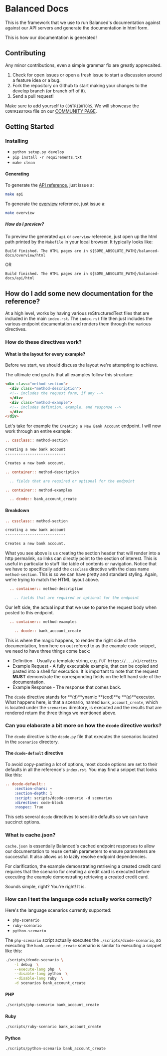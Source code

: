 # Balanced Docs

This is the framework that we use to run Balanced's documentation against against our API servers and generate
the documentation in html form.

This is how our documentation is generated!

## Contributing

Any minor contributions, even a simple grammar fix are greatly
apprecaited.

1. Check for open issues or open a fresh issue to start a discussion around a feature idea or a bug.
1. Fork the repository on Github to start making your changes to the develop branch (or branch off of it).
1. Send a pull request!

Make sure to add yourself to `CONTRIBUTORS`. We will showcase the
`CONTRIBUTORS` file on our [COMMUNITY PAGE](https://balancedpayments.com/community).

## Getting Started

### Installing

* `python setup.py develop`
* `pip install -r requirements.txt`
* `make clean`

#### Generating

To generate the [API reference](https://balancedpayments.com/docs/api), just issue a:

```bash
make api
```

To generate the [overview](https://balancedpayments.com/docs/overview) reference, just issue a:

```bash
make overview
```

##### How do I preview?

To preview the generated `api` or `overview` reference, just open up
the html path printed by the `Makefile` in your local browser. It
typically looks like:

    Build finished. The HTML pages are in ${SOME_ABSOLUTE_PATH}/balanced-docs/overview/html

OR

    Build finished. The HTML pages are in ${SOME_ABSOLUTE_PATH}/balanced-docs/api/html


## How do I add some new documentation for the reference?

At a high level, works by having various reStructuredText
files that are included in the main `index.rst`. The `index.rst` file then
just includes the various endpoint documentation and renders them through
the various directives.

### How do these directives work?

#### What is the layout for every example?

Before we start, we should discuss the layout we're attempting to achieve.

The ultimate end goal is that all examples follow this structure:

```html
<div class="method-section">
  <div class="method-description">
  <!-- includes the request form, if any -->
  </div>
  <div class="method-example">
  <!-- includes defintion, example, and response -->
  </div>
</div>
```

Let's take for example the `Creating a New Bank Account` endpoint. I will now
work through an entire example:

```rst
.. cssclass:: method-section

creating a new bank account
---------------------------

Creates a new bank account.

.. container:: method-description

  .. fields that are required or optional for the endpoint

.. container:: method-examples

  .. dcode:: bank_account_create
```

#### Breakdown

```rst
.. cssclass:: method-section

creating a new bank account
---------------------------

Creates a new bank account.
```

What you see above is us creating the section header that will render into a
http permalink, so links can directly point to the section of interest. This is
useful in particular to stuff like table of contents or navigation. Notice that
we have to specifically add the `cssclass` directive with the class name
`method-section`. This is so we can have pretty and standard styling. Again,
we're trying to match the HTML layout above.

```rst
  .. container:: method-description

    .. fields that are required or optional for the endpoint

```

Our left side, the actual input that we use to parse the request body when
posted to this endpoint.

```rst
  .. container:: method-examples

    .. dcode:: bank_account_create
```

This is where the magic happens, to render the right side of the documentation,
from here on out refered to as the example code snippet, we need to have three
things come back:

* Definition  - Usually a template string, e.g. `PUT https://.../v1/credits`
* Example Request - A fully executable example, that can be copied and pasted
into a shell for execution. It is important to note that the request **MUST**
demonstrate the corresponding fields on the left hand side of the documentation.
* Example Response - The response that comes back.

The `dcode` directive stands for **(d)**ynamic **(cod)**e
**(e)**executor. What happens here, is that a scenario, named
`bank_account_create`, which is located under the `scenarios`
directory, is executed and the results that are rendered return the
three things we mentioned above.

### Can you elaborate a bit more on how the `dcode` directive works?

The `dcode` directive is the `dcode.py` file that executes the
scenarios located in the `scenarios` directory.

#### The `dcode-default` directive

To avoid copy-pasting a lot of options, most dcode options are set to their
defaults in all the reference's `index.rst`. You may find a snippet that looks
like this:

```rst
.. dcode-default::
    :section-chars: ~
    :section-depth: 1
    :script: scripts/dcode-scenario -d scenarios
    :directive: code-block
    :nospec: True
```

This sets several `dcode` directives to sensible defaults so we can have
succinct options.

### What is cache.json?

`cache.json` is essentially Balanced's cached endpoint responses to allow
our documentation to reuse certain parameters to ensure parameters are
successful. It also allows us to lazily resolve endpoint dependencies.

For clarification, the example demonstrating retrieving a created
credit card requires that the scenario for creating a credit card is
executed before executing the example demonstrating retrieving a
created credit card.

Sounds simple, right? You're right! It is.

### How can I test the language code actually works correctly?

Here's the language scenarios currently supported:

* `php-scenario`
* `ruby-scenario`
* `python-scenario`

The `php-scenario` script actually executes the
`./scripts/dcode-scenario`, so executing the `bank_account_create`
scenario is similar to executing a snippet like this:

```bash
./scripts/dcode-scenario \
    -l debug  \
    --execute-lang php  \
    --disable-lang python  \
    --disable-lang ruby  \
    -d scenarios bank_account_create
```

#### PHP

```bash
./scripts/php-scenario bank_account_create
```

#### Ruby

```bash
./scripts/ruby-scenario bank_account_create
```

#### Python

```bash
./scripts/python-scenario bank_account_create
```

